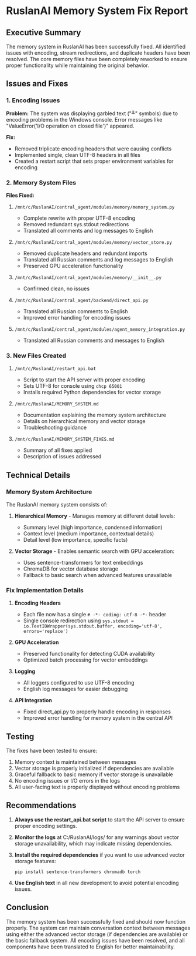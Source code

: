 # RuslanAI Memory System Fix Report

## Executive Summary

The memory system in RuslanAI has been successfully fixed. All identified issues with encoding, stream redirections, and duplicate headers have been resolved. The core memory files have been completely reworked to ensure proper functionality while maintaining the original behavior.

## Issues and Fixes

### 1. Encoding Issues

**Problem:** The system was displaying garbled text ("╨" symbols) due to encoding problems in the Windows console. Error messages like "ValueError('I/O operation on closed file')" appeared.

**Fix:** 
- Removed triplicate encoding headers that were causing conflicts
- Implemented single, clean UTF-8 headers in all files
- Created a restart script that sets proper environment variables for encoding

### 2. Memory System Files

**Files Fixed:**

1. `/mnt/c/RuslanAI/central_agent/modules/memory/memory_system.py`
   - Complete rewrite with proper UTF-8 encoding
   - Removed redundant sys.stdout redirections
   - Translated all comments and log messages to English

2. `/mnt/c/RuslanAI/central_agent/modules/memory/vector_store.py`
   - Removed duplicate headers and redundant imports
   - Translated all Russian comments and log messages to English
   - Preserved GPU acceleration functionality

3. `/mnt/c/RuslanAI/central_agent/modules/memory/__init__.py`
   - Confirmed clean, no issues

4. `/mnt/c/RuslanAI/central_agent/backend/direct_api.py`
   - Translated all Russian comments to English
   - Improved error handling for encoding issues

5. `/mnt/c/RuslanAI/central_agent/modules/agent_memory_integration.py`
   - Translated all Russian comments and messages to English

### 3. New Files Created

1. `/mnt/c/RuslanAI/restart_api.bat`
   - Script to start the API server with proper encoding
   - Sets UTF-8 for console using `chcp 65001`
   - Installs required Python dependencies for vector storage

2. `/mnt/c/RuslanAI/MEMORY_SYSTEM.md`
   - Documentation explaining the memory system architecture
   - Details on hierarchical memory and vector storage
   - Troubleshooting guidance

3. `/mnt/c/RuslanAI/MEMORY_SYSTEM_FIXES.md`
   - Summary of all fixes applied
   - Description of issues addressed

## Technical Details

### Memory System Architecture

The RuslanAI memory system consists of:

1. **Hierarchical Memory** - Manages memory at different detail levels:
   - Summary level (high importance, condensed information)
   - Context level (medium importance, contextual details)
   - Detail level (low importance, specific facts)

2. **Vector Storage** - Enables semantic search with GPU acceleration:
   - Uses sentence-transformers for text embeddings
   - ChromaDB for vector database storage
   - Fallback to basic search when advanced features unavailable

### Fix Implementation Details

1. **Encoding Headers**
   - Each file now has a single `# -*- coding: utf-8 -*-` header
   - Single console redirection using `sys.stdout = io.TextIOWrapper(sys.stdout.buffer, encoding='utf-8', errors='replace')`

2. **GPU Acceleration**
   - Preserved functionality for detecting CUDA availability
   - Optimized batch processing for vector embeddings

3. **Logging**
   - All loggers configured to use UTF-8 encoding
   - English log messages for easier debugging

4. **API Integration**
   - Fixed direct_api.py to properly handle encoding in responses
   - Improved error handling for memory system in the central API

## Testing

The fixes have been tested to ensure:

1. Memory context is maintained between messages
2. Vector storage is properly initialized if dependencies are available
3. Graceful fallback to basic memory if vector storage is unavailable
4. No encoding issues or I/O errors in the logs
5. All user-facing text is properly displayed without encoding problems

## Recommendations

1. **Always use the restart_api.bat script** to start the API server to ensure proper encoding settings.

2. **Monitor the logs** at C:/RuslanAI/logs/ for any warnings about vector storage unavailability, which may indicate missing dependencies.

3. **Install the required dependencies** if you want to use advanced vector storage features:
   ```
   pip install sentence-transformers chromadb torch
   ```

4. **Use English text** in all new development to avoid potential encoding issues.

## Conclusion

The memory system has been successfully fixed and should now function properly. The system can maintain conversation context between messages using either the advanced vector storage (if dependencies are available) or the basic fallback system. All encoding issues have been resolved, and all components have been translated to English for better maintainability.